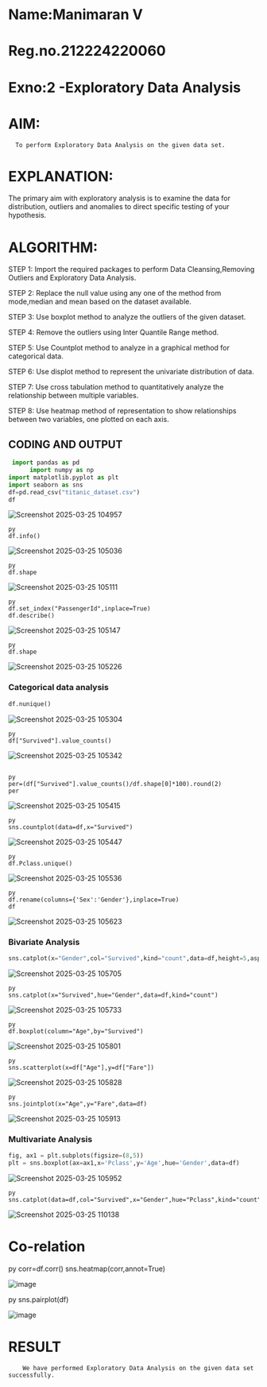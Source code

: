 # Name:Manimaran V
# Reg.no.212224220060
# Exno:2 -Exploratory Data Analysis
# AIM:
      To perform Exploratory Data Analysis on the given data set.
      
# EXPLANATION:
  The primary aim with exploratory analysis is to examine the data for distribution, outliers and anomalies to direct specific testing of your hypothesis.
  
# ALGORITHM:
STEP 1: Import the required packages to perform Data Cleansing,Removing Outliers and Exploratory Data Analysis.

STEP 2: Replace the null value using any one of the method from mode,median and mean based on the dataset available.

STEP 3: Use boxplot method to analyze the outliers of the given dataset.

STEP 4: Remove the outliers using Inter Quantile Range method.

STEP 5: Use Countplot method to analyze in a graphical method for categorical data.

STEP 6: Use displot method to represent the univariate distribution of data.

STEP 7: Use cross tabulation method to quantitatively analyze the relationship between multiple variables.

STEP 8: Use heatmap method of representation to show relationships between two variables, one plotted on each axis.

## CODING AND OUTPUT
```py
 import pandas as pd
      import numpy as np
import matplotlib.pyplot as plt
import seaborn as sns  
df=pd.read_csv("titanic_dataset.csv")
df
```
![Screenshot 2025-03-25 104957](https://github.com/user-attachments/assets/50ca7829-73a6-4bd1-9349-a79d09d0d5c6)

```
py
df.info()
```
![Screenshot 2025-03-25 105036](https://github.com/user-attachments/assets/05893d6c-4337-4b28-a249-13baf1d45454)

```
py
df.shape
```
![Screenshot 2025-03-25 105111](https://github.com/user-attachments/assets/a6417b67-3f0e-4d18-8cb6-401569dd3ef8)

```
py
df.set_index("PassengerId",inplace=True)
df.describe()
```
![Screenshot 2025-03-25 105147](https://github.com/user-attachments/assets/84ec1f05-1b2b-411a-a830-b62f2ea84b9e)

```
py
df.shape
```
![Screenshot 2025-03-25 105226](https://github.com/user-attachments/assets/5521ba62-9de0-4bc0-809f-c24430f1cb98)


### Categorical data analysis
```py
df.nunique()
```
![Screenshot 2025-03-25 105304](https://github.com/user-attachments/assets/6a25fb03-fac2-48f9-b58a-7f9a7a546421)

```
py
df["Survived"].value_counts()
```
![Screenshot 2025-03-25 105342](https://github.com/user-attachments/assets/82fa9864-a8d0-4ca9-8121-8fcb522ad648)
```

py
per=(df["Survived"].value_counts()/df.shape[0]*100).round(2)
per
```
![Screenshot 2025-03-25 105415](https://github.com/user-attachments/assets/9b957666-4640-4045-8bf8-ee56664f10b8)

```
py
sns.countplot(data=df,x="Survived")
```
![Screenshot 2025-03-25 105447](https://github.com/user-attachments/assets/37ff513d-d632-4817-a38a-ab714b3e03eb)
```
py
df.Pclass.unique()
```
![Screenshot 2025-03-25 105536](https://github.com/user-attachments/assets/7d11ade4-8898-42b3-8e30-32deff38092f)

```
py
df.rename(columns={'Sex':'Gender'},inplace=True)
df
```
![Screenshot 2025-03-25 105623](https://github.com/user-attachments/assets/ece2fecb-0477-4323-8295-a124c247cf8a)


### Bivariate Analysis
```py
sns.catplot(x="Gender",col="Survived",kind="count",data=df,height=5,aspect=.7)
```
![Screenshot 2025-03-25 105705](https://github.com/user-attachments/assets/450db4eb-77b4-450a-8e8d-d03e3caa739e)

```
py
sns.catplot(x="Survived",hue="Gender",data=df,kind="count")
```
![Screenshot 2025-03-25 105733](https://github.com/user-attachments/assets/abd28720-8f24-4051-9a24-b9687ac3fe09)

```
py
df.boxplot(column="Age",by="Survived")
```
![Screenshot 2025-03-25 105801](https://github.com/user-attachments/assets/c1599189-7cc6-419a-9f96-e221e3e86935)

```
py
sns.scatterplot(x=df["Age"],y=df["Fare"])
```
![Screenshot 2025-03-25 105828](https://github.com/user-attachments/assets/c05ee667-38f3-431f-944b-f3494ca2d0f6)

```
py
sns.jointplot(x="Age",y="Fare",data=df)
```
![Screenshot 2025-03-25 105913](https://github.com/user-attachments/assets/180c8211-21fa-41b7-9da3-20a7c7af5d02)


### Multivariate Analysis
```py
fig, ax1 = plt.subplots(figsize=(8,5))
plt = sns.boxplot(ax=ax1,x='Pclass',y='Age',hue='Gender',data=df)
```
![Screenshot 2025-03-25 105952](https://github.com/user-attachments/assets/f762d341-323e-4e7f-b898-fd8b2430e959)

```
py
sns.catplot(data=df,col="Survived",x="Gender",hue="Pclass",kind="count")
```
![Screenshot 2025-03-25 110138](https://github.com/user-attachments/assets/67d5168f-1aeb-42e5-8dba-b4d6e2f6cf08)


# Co-relation
py
corr=df.corr()
sns.heatmap(corr,annot=True)

![image](https://github.com/PriyankaAnnadurai/EXNO2DS/assets/118351569/6ad0bc8d-58a7-4093-8ba3-60b4cc8b2a3c)

py
sns.pairplot(df)

![image](https://github.com/PriyankaAnnadurai/EXNO2DS/assets/118351569/43a838dc-8765-4c1b-9f81-c1d53d853265)
# RESULT
        We have performed Exploratory Data Analysis on the given data set successfully.
